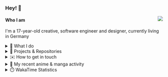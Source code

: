 ### Hey! 👋

[<img src="https://lanyard-profile-readme.vercel.app/api/228965621478588416" align="right">](https://discord.com/users/228965621478588416)

#### Who I am

I'm a 17-year-old creative, software engineer and designer, currently living in Germany

<details>
  <summary>💼 What I do</summary>

I currently am working on starting a publishing and management company for creatives.
I also am creative lead, community manager, and web developer at the Minecraft Server [Xenyria](https://xenyria.net) and the team behind it, [Pixelground Labs](https://pixelgroundlabs.com).
</details>

<details>
  <summary>📁 Projects & Repositories</summary>

<table>
    <thead>
        <tr>
            <th colspan=2>Svelte Libraries</th>
        </tr>
    </thead>
    <tbody>
        <tr>
            <td><a href="https://github.com/pixelgroundlabs/svelte-skinview3d">pixelgroundlabs/svelte-skinview3d</a></td>
            <td>A svelte component for rendering Minecraft SKins in 3D based on <a href="https://github.com/bs-community/skinview3d">skinview3d</a></td>
        </tr>
    </tbody>
    <thead>
        <tr>
            <th colspan=2>Minecraft Mods</th>
        </tr>
    </thead>
    <tbody>
        <tr>
            <td><a href="https://github.com/XenyriaNET/xeem">Xenyria Experience Enhancement Mod</a></td>
            <td>A client-side Minecraft Mod aiming to improve the experience on the Xenyria Minecraft Server</td>
        </tr>
    </tbody>
    <thead>
        <tr>
            <th colspan=2>Old Stuff</th>
        </tr>
    </thead>
    <tbody>
        <tr>
            <td><a href="https://github.com/OfficialCRUGG/lwstatus">lwstatus</a></td>
            <td>Lightweight webserver exposing various system metrics as a JSON endpoint and frontend</td>
        </tr>
        <tr>
            <td><a href="https://github.com/OfficialCRUGG/cfddns">cfddns / cloudflare-dyndns</a></td>
            <td>Simple application to run in the background that regularly checks for IP address changes and updates specific Cloudflare DNS Records accordingly. <s><i>Not sure how this still works...</i></s></td>
        </tr>
    </tbody>
</table>

</details>

<details>
  <summary>✉️ How to get in touch</summary>
  
> Sorted by how quickly you can expect a reply
- [Hit me up on Discord](https://discord.com/users/228965621478588416)
- [Hit me up on Twitter](https://twitter.com/cruggdev)
- [Send me a mail](mailto:me@crg.sh)
</details>


<details>
  <summary>🌸 My recent anime & manga activity</summary>
  
<!-- ANILIST_ACTIVITY:start -->

-   📺 Watched episode 1 - 2 of [Horimiya](https://anilist.co/anime/124080) (21:41, 18 December 2023)
-   📺 Plans to watch [Akira](https://anilist.co/anime/47) (17:13, 18 December 2023)
-   📺 Rewatched episode 7 - 8 of [Toradora!](https://anilist.co/anime/4224) (23:32, 17 December 2023)
-   📺 Rewatched episode 1 - 6 of [Toradora!](https://anilist.co/anime/4224) (03:07, 17 December 2023)
-   📺 Plans to watch [WATATEN!: an Angel Flew Down to Me](https://anilist.co/anime/102680) (09:22, 13 December 2023)

<!-- ANILIST_ACTIVITY:end -->
</details>

<details>
  <summary>⏱️ WakaTime Statistics</summary>

<!--START_SECTION:waka-->

```txt
From: 10 December 2023 - To: 17 December 2023

Svelte       13 hrs 13 mins  ████████████████▒░░░░░░░░   65.44 %
TypeScript   2 hrs 20 mins   ███░░░░░░░░░░░░░░░░░░░░░░   11.61 %
JSON         1 hr 5 mins     █▒░░░░░░░░░░░░░░░░░░░░░░░   05.40 %
CSS          1 hr 3 mins     █▒░░░░░░░░░░░░░░░░░░░░░░░   05.20 %
Markdown     57 mins         █▒░░░░░░░░░░░░░░░░░░░░░░░   04.74 %
```

<!--END_SECTION:waka-->
</details>
